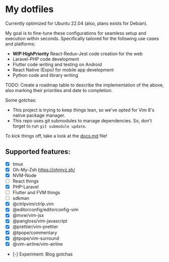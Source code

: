 # My dotfiles

Currently optimized for Ubuntu 22.04 (also, plans exists for Debian).

My goal is to fine-tune these configurations for seamless setup and execution within seconds. Specifically tailored for the following use cases and platforms:

- **WIP:HighPriority** React-Redux-Jest code creation for the web
- Laravel-PHP code development
- Flutter code writing and testing on Android
- React Native (Expo) for mobile app development
- Python code and library writing

TODO: Create a roadmap table to describe the implementation of the above, also marking their priorities and date to completion.

Some gotchas:

- This project is trying to keep things lean, so we've opted for Vim 8's native package manager.
- This repo uses git submodules to manage dependencies. So, don't forget to run `git submodule update`.

To kick things off, take a look at the [docs.md](./docs.md) file!

## Supported features:

- [x] tmux
- [x] Oh-My-Zsh https://ohmyz.sh/
- [x] NVM-Node
- [ ] React things
- [x] PHP-Laravel
- [ ] Flutter and FVM things
- [ ] sdkman
- [x] @ctrlpvim/ctrlp.vim
- [x] @editorconfig/editorconfig-vim
- [x] @mxw/vim-jsx
- [x] @pangloss/vim-javascript
- [x] @prettier/vim-prettier
- [x] @tpope/commentary
- [x] @tpope/vim-surround
- [x] @vim-airline/vim-airline
- [-] Experiment: Blog gotchas
